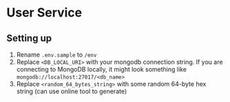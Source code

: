 # User Service

## Setting up

1. Rename `.env.sample` to `/env`
2. Replace `<DB_LOCAL_URI>` with your mongodb connection string. If you are connecting to MongoDB locally, it might look something like `mongodb://localhost:27017/<db_name>`
3. Replace `<random_64_bytes_string>` with some random 64-byte hex string (can use online tool to generate)
